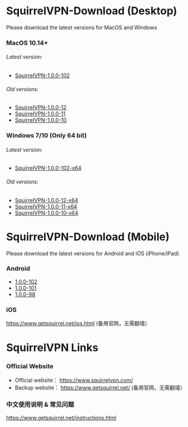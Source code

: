 # SquirrelVPN-Download (Desktop)
Please download the latest versions for MacOS and Windows

### MacOS 10.14+ ###
###### Latest version:
- [SquirrelVPN-1.0.0-102](https://github.com/squirrelvpn/download/blob/master/clients/SquirrelVPN-1.0.0-102-x64-release.dmg?raw=true)


###### Old versions:
- [SquirrelVPN-1.0.0-12](https://github.com/squirrelvpn/download/blob/master/clients/SquirrelVPN-1.0.0-12-x64-release.dmg?raw=true)
- [SquirrelVPN-1.0.0-11](https://github.com/squirrelvpn/download/blob/master/clients/SquirrelVPN-1.0.0-11-x64-release.dmg?raw=true)
- [SquirrelVPN-1.0.0-10](https://github.com/squirrelvpn/download/blob/master/clients/SquirrelVPN-1.0.0-10-x64-release.dmg?raw=true)


### Windows 7/10 (Only 64 bit) ###
###### Latest version:
- [SquirrelVPN-1.0.0-102-x64](https://github.com/squirrelvpn/download/blob/master/clients/SquirrelVPN-1.0.0-102-x64-release.exe?raw=true)


###### Old versions:
- [SquirrelVPN-1.0.0-12-x64](https://github.com/squirrelvpn/download/blob/master/clients/SquirrelVPN-1.0.0-12-x64-release.exe?raw=true)
- [SquirrelVPN-1.0.0-11-x64](https://github.com/squirrelvpn/download/blob/master/clients/SquirrelVPN-1.0.0-11-x64-release.exe?raw=true)
- [SquirrelVPN-1.0.0-10-x64](https://github.com/squirrelvpn/download/blob/master/clients/SquirrelVPN-1.0.0-10-x64-release.exe?raw=true)




# SquirrelVPN-Download (Mobile)
Please download the latest versions for Android and iOS (iPhone/iPad)


### Android ###
- [1.0.0-102](https://github.com/squirrelvpn/download/blob/master/clients/squirrel-release-1.0.0-102.apk?raw=true)
- [1.0.0-101](https://github.com/squirrelvpn/download/blob/master/clients/squirrel-release-1.0.0-101.apk?raw=true)
- [1.0.0-98](https://github.com/squirrelvpn/download/blob/master/clients/squirrel-release-1.0.0-98.apk?raw=true)


### iOS ###
https://www.getsquirrel.net/ios.html (备用官网，无需翻墙）


# SquirrelVPN Links

### Official Website ###
- Official website： https://www.squirrelvpn.com/
- Backup website： https://www.getsquirrel.net/ (备用官网，无需翻墙）


### 中文使用说明 & 常见问题 ###
https://www.getsquirrel.net/instructions.html


